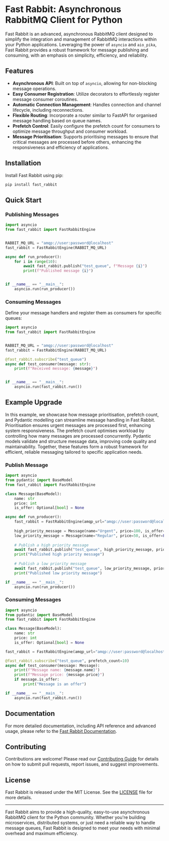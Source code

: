 # Fast Rabbit: Asynchronous RabbitMQ Client for Python

Fast Rabbit is an advanced, asynchronous RabbitMQ client designed to simplify the integration and management of RabbitMQ interactions within your Python applications. Leveraging the power of `asyncio` and `aio_pika`, Fast Rabbit provides a robust framework for message publishing and consuming, with an emphasis on simplicity, efficiency, and reliability.

## Features

- **Asynchronous API**: Built on top of `asyncio`, allowing for non-blocking message operations.
- **Easy Consumer Registration**: Utilize decorators to effortlessly register message consumer coroutines.
- **Automatic Connection Management**: Handles connection and channel lifecycle, including reconnections.
- **Flexible Routing**: Incorporate a router similar to FastAPI for organised message handling based on queue names.
- **Prefetch Control**: Easily configure the prefetch count for consumers to optimize message throughput and consumer workload.
- **Message Prioritisation**: Supports prioritising messages to ensure that critical messages are processed before others, enhancing the responsiveness and efficiency of applications.

## Installation

Install Fast Rabbit using pip:

```bash
pip install fast_rabbit
```

## Quick Start

### Publishing Messages

```python
import asyncio
from fast_rabbit import FastRabbitEngine


RABBIT_MQ_URL = "amqp://user:password@localhost"
fast_rabbit = FastRabbitEngine(RABBIT_MQ_URL)

async def run_producer():
    for i in range(10):
        await fast_rabbit.publish("test_queue", f"Message {i}")
        print(f"Published message {i}")


if __name__ == "__main__":
    asyncio.run(run_producer())
```

### Consuming Messages

Define your message handlers and register them as consumers for specific queues:

```python
import asyncio
from fast_rabbit import FastRabbitEngine


RABBIT_MQ_URL = "amqp://user:password@localhost"
fast_rabbit = FastRabbitEngine(RABBIT_MQ_URL)

@fast_rabbit.subscribe("test_queue")
async def test_consumer(message: str):
    print(f"Received message: {message}")


if __name__ == "__main__":
    asyncio.run(fast_rabbit.run())
```

## Example Upgrade

In this example, we showcase how message prioritisation, prefetch count, and Pydantic modelling can streamline message handling in Fast Rabbit. Prioritisation ensures urgent messages are processed first, enhancing system responsiveness. The prefetch count optimises workload by controlling how many messages are processed concurrently. Pydantic models validate and structure message data, improving code quality and maintainability. Together, these features form a robust framework for efficient, reliable messaging tailored to specific application needs.

### Publish Message

```python
import asyncio
from pydantic import BaseModel
from fast_rabbit import FastRabbitEngine

class Message(BaseModel):
    name: str
    price: int
    is_offer: Optional[bool] = None

async def run_producer():
    fast_rabbit = FastRabbitEngine(amqp_url="amqp://user:password@localhost")
    
    high_priority_message = Message(name="Urgent", price=100, is_offer=True)
    low_priority_message = Message(name="Regular", price=50, is_offer=False)
    
    # Publish a high priority message
    await fast_rabbit.publish("test_queue", high_priority_message, priority=5)
    print("Published high priority message")
    
    # Publish a low priority message
    await fast_rabbit.publish("test_queue", low_priority_message, priority=1)
    print("Published low priority message")

if __name__ == "__main__":
    asyncio.run(run_producer())
```

### Consuming Messages

```python
import asyncio
from pydantic import BaseModel
from fast_rabbit import FastRabbitEngine

class Message(BaseModel):
    name: str
    price: int
    is_offer: Optional[bool] = None

fast_rabbit = FastRabbitEngine(amqp_url="amqp://user:password@localhost")

@fast_rabbit.subscribe("test_queue", prefetch_count=10)
async def test_consumer(message: Message):
    print(f"Message name: {message.name}")
    print(f"Message price: {message.price}")
    if message.is_offer:
        print("Message is an offer")

if __name__ == "__main__":
    asyncio.run(fast_rabbit.run())
```
## Documentation

For more detailed documentation, including API reference and advanced usage, please refer to the [Fast Rabbit Documentation](./documentation/DOCUMENTATION.md).

## Contributing

Contributions are welcome! Please read our [Contributing Guide](./documentation/CONTRIBUTING.md) for details on how to submit pull requests, report issues, and suggest improvements.

## License

Fast Rabbit is released under the MIT License. See the [LICENSE](LICENSE) file for more details.

---

Fast Rabbit aims to provide a high-quality, easy-to-use asynchronous RabbitMQ client for the Python community. Whether you're building microservices, distributed systems, or just need a reliable way to handle message queues, Fast Rabbit is designed to meet your needs with minimal overhead and maximum efficiency.
